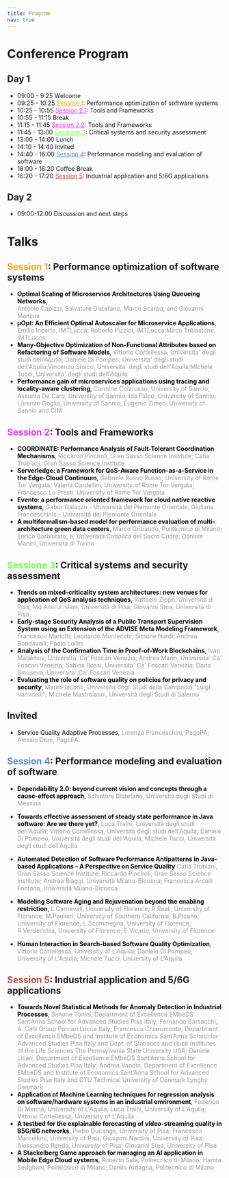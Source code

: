```yaml
---
title: Program
nav: true
---
```


# Conference Program

## Day 1	

- 09:00  - 9:25	Welcome
- 09:25  - 10:25 <a style="color:orange" href="#session-1-performance-optimization-of-software-systems">Session 1</a>: Performance optimization of software systems
- 10:25 - 10:55	<a style="color:rgb(234,51,247)" href="#session-2-tools-and-frameworks">Session 2.1</a>: Tools and Frameworks
- 10:55 - 11:15	Break
- 11:15 - 11:45	<a style="color:rgb(234,51,247)" href="#session-2-tools-and-frameworks">Session 2.2</a>: Tools and Frameworks
- 11:45 - 13:00	<a style="color:rgb(117,252,76)" href="#sessione-3-critical-systems-and-security-assessment">Sessione 3</a>: Critical systems and security assessment 
- 13:00 - 14:00	Lunch
- 14:10  - 14:40	Invited
- 14:40 - 16:00	<a style="color:rgb(89,132,225)" href="#session-4-performance-modeling-and-evaluation-of-software">Session 4</a>: Performance modeling and evaluation of software
- 16:00 - 16:20	Coffee Break
- 16:20 - 17:20	<a style="color:rgb(189,75,49)" href="#session-5-industrial-application-and-56g-applications">Session 5</a>: Industrial application and 5/6G applications

## Day 2

- 09:00-12:00 Discussion and next steps

# Talks

## <span style="color:orange">Session 1</span>: Performance optimization of software systems

- <span style="color:black">__Optimal Scaling of Microservice Architectures Using Queueing Networks__</span>,  
<span style="color:#999999">Antonio Capizzi, Salvatore Distefano, Marco Scarpa, and Giovanni Mancini</span>
- <span style="color:black">__&#956;Opt: An Efficient Optimal Autoscaler for Microservice Applications__</span>,
<span style="color:#999999">Emilio Incerto, IMTLucca; Roberto Pizziol, IMTLucca;Mirco Tribastone, IMTLucca; </span>
- <span style="color:black">__Many-Objective Optimization of Non-Functional Attributes based on Refactoring of Software Models__</span>,
<span style="color:#999999">Vittorio Cortellessa, Universita' degli studi dell'Aquila; Daniele Di Pompeo, Universita' degli studi dell'Aquila;Vincenzo Stoico, Universita' degli studi dell'Aquila;Michele Tucci, Universita' degli studi dell'Aquila</span>
- <span style="color:black">__Performance gain of microservices applications using tracing and locality-aware clustering__</span>,
<span style="color:#999999">Carmine Colarusso, University of Sannio; Assunta De Caro, University of Sannio; Ida Falco, University of Sannio; Lorenzo Goglia, University of Sannio; Eugenio Zimeo, University of Sannio and CINI</span>

## <span style="color:rgb(234,51,247)">Session 2</span>: Tools and Frameworks

- <span style="color:black">__COORDINATE: Performance Analysis of Fault-Tolerant Coordination Mechanisms__</span>,
<span style="color:#999999">Riccardo Pinciroli, Gran Sasso Science Institute; Catia Trubiani, Gran Sasso Science Institute</span>
- <span style="color:black">__Serverledge: a Framework for QoS-Aware Function-as-a-Service in the Edge-Cloud Continuum__</span>,
<span style="color:#999999">Gabriele Russo Russo, University of Rome Tor Vergata; Valeria Cardellini, University of Rome Tor Vergata; Francesco Lo Presti, University of Rome Tor Vergata</span>
- <span style="color:black">__Evento: a performance oriented framework for cloud native reactive systems__</span>,
<span style="color:#999999">Gabor Galazzo - Università del Piemonte Orientale, Giuliana Franceschinis - Università del Piemonte Orientale	</span>
- <span style="color:black">__A multiformalism-based model for performance evaluation of multi-architecture green data centers__</span>, 
<span style="color:#999999">Marco Gribaudo, Politecnico di Milano; Enrico Barbierato, a, Università Cattolica del Sacro Cuore; Daniele Manini, Università di Torino</span>

## <span style="color:rgb(117,252,76)">Sessione 3</span>: Critical systems and security assessment 

- <span style="color:black">__Trends on mixed-criticality system architectures: new venues for application of QoS analysis techniques__</span>,
  <span style="color:#999999">Raffaele Zippo, Università di Pisa; Md Amirul Islam, Università di Pisa; Giovanni Stea, Università di Pisa</span>
- <span style="color:black">__Early-stage Security Analysis of a Public Transport Supervision System using an Extension of the ADVISE Meta Modeling Framework__</span>,
  <span style="color:#999999">Francesco Mariotti; Leonardo Montecchi; Simone Nardi; Andrea Bondavalli; Paolo Lollini</span>
- <span style="color:black">__Analysis of the Confirmation Time in Proof-of-Work Blockchains__</span>,
  <span style="color:#999999">Ivan Malakhov, Universita' Ca' Foscari Venezia; Andrea Marin, Universita' Ca' Foscari Venezia; Sabina Rossi, Universita' Ca' Foscari Venezia; Daria Smuseva, Universita' Ca' Foscari Venezia</span>
- <span style="color:black">__Evaluating the role of software quality on policies for privacy and security__</span>,
  <span style="color:#999999">Mauro Iacono, Università degli Studi della Campania "Luigi Vanvitelli"; Michele Mastroianni, Università degli Studi di Salerno</span>

## Invited
- <span style="color:black">Service Quality Adaptive Processes</span>,
<span style="color:#999999">Lorenzo Franceschini, PagoPA; Alessio Dore, PagoPA </span>


## <span style="color:rgb(89,132,225)">Session 4</span>: Performance modeling and evaluation of software
- <span style="color:black">__Dependability 2.0: beyond current vision and concepts through a cause-effect approach__</span>,
  <span style="color:#999999">Salvatore Distefano, Università degli Studi di Messina</span>


- <span style="color:black">__Towards effective assessment of steady state performance in Java software: Are we there yet?__</span>,
  <span style="color:#999999">Luca Traini, Università degli studi dell'Aquila; Vittorio Cortellessa, Università degli studi dell'Aquila; Daniele Di Pompeo, Università degli studi dell'Aquila; Michele Tucci, Università degli studi dell'Aquila</span>
- <span style="color:black">__Automated Detection of Software Performance Antipatterns in Java-based Applications – A Perspective on Service Quality__</span>
  <span style="color:#999999">Catia Trubiani, Gran Sasso Science Institute; Riccardo Pinciroli, Gran Sasso Science Institute; Andrea Biaggi, Università Milano-Bicocca; Francesca Arcelli Fontana, Università Milano-Bicocca</span>
- <span style="color:black">__Modeling Software Aging and Rejuvenation beyond the enabling restriction__</span>,
  <span style="color:#999999">L.Carnevali, University of Florence; R.Reali, University of Florence; M.Paolieri, University of Southern California; B.Picano, University of Florence; L.Scommegna, University of Florence; R.Verdecchia, University of Florence; E.Vicario, University of Florence</span>  
- <span style="color:black">__Human Interaction in Search-based Software Quality Optimization__</span>,
  <span style="color:#999999">Vittorio Cortellessa, University of L'Aquila; Daniele Di Pompeo, University of L'Aquila; Michele Tucci, University of L'Aquila</span>
  
## <span style="color:rgb(189,75,49)">Session 5</span>: Industrial application and 5/6G applications

- <span style="color:black">__Towards Novel Statistical Methods for Anomaly Detection in Industrial Processes__</span>, 
  <span style="color:#999999">Simone Tonini, Department of Excellence EMbeDS Sant’Anna School for Advanced Studies Pisa Italy; Fernando Barsacchi, A. Celli Group Porcari Lucca Italy; Francesca Chiaromonte, Department of Excellence EMbeDS and Institute of Economics Sant’Anna School for Advanced Studies Pisa Italy and Dept. of Statistics and Huck Institutes of the Life Sciences The Pennsylvania State University USA; Daniele Licari, Department of Excellence EMbeDS Sant’Anna School for Advanced Studies Pisa Italy; Andrea Vandin, Department of Excellence EMbeDS and Institute of Economics Sant’Anna School 
  for Advanced Studies Pisa Italy and DTU Technical University of Denmark Lyngby Denmark</span>
- <span style="color:black">__Application of Machine Learning techniques for regression analysis on software/hardware systems in an industrial environment__</span>,
  <span style="color:#999999">Federico Di Menna, University of L'Aquila; Luca Traini, University of L'Aquila; Vittorio Cortellessa, University of L'Aquila</span>
- <span style="color:black">__A testbed for the explainable forecasting of video-streaming quality in B5G/6G networks__</span>,
  <span style="color:#999999">Pietro Ducange, University of Pisa; Francesco Marcelloni, University of Pisa; Giovanni Nardini, University of Pisa; Alessandro Renda, University of Pisa; Giovanni Stea, University of Pisa</span>
- <span style="color:black">__A Stackelberg Game approach for managing an AI application in Mobile Edge Cloud systems__</span>, 
  <span style="color:#999999">Roberto Sala, Politecnico di Milano; Hamta Sedghani, Politecnico di Milano; Danilo Ardagna, Politecnico di Milano</span>